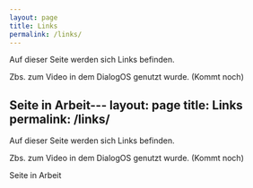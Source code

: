 ```yaml
---
layout: page
title: Links
permalink: /links/
---
```


Auf dieser Seite werden sich Links befinden.


Zbs. zum Video in dem DialogOS genutzt wurde. (Kommt noch)


Seite in Arbeit---
layout: page
title: Links
permalink: /links/
---

Auf dieser Seite werden sich Links befinden.


Zbs. zum Video in dem DialogOS genutzt wurde. (Kommt noch)


Seite in Arbeit